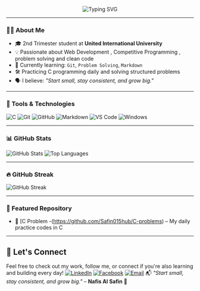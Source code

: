 <p align="center">
  <img src="https://readme-typing-svg.demolab.com?font=Fira+Code&size=22&pause=1000&center=true&width=435&lines=Hi+there%2C+I'm+Nafis+Al+Safin+%F0%9F%91%8B;CSE+Undergrad+Student+%F0%9F%8E%93;C+Programming+Enthusiast+%F0%9F%92%BB;Lifelong+Learner+%F0%9F%8C%B1" alt="Typing SVG" />
</p>


---

### 👨‍🎓 About Me
- 🎓 2nd Trimester student at **United International University**
- 💡 Passionate about Web Development , Competitive Programming , problem solving and clean code  
- 🧠 Currently learning: `Git`, `Problem Solving`, `Markdown`
- 🛠️ Practicing C programming daily and solving structured problems
- 🗣️ I believe: *"Start small, stay consistent, and grow big."*

---

### 🧰 Tools & Technologies
![C](https://img.shields.io/badge/C-00599C?style=for-the-badge&logo=c&logoColor=white) ![Git](https://img.shields.io/badge/Git-F05032?style=for-the-badge&logo=git&logoColor=white) ![GitHub](https://img.shields.io/badge/GitHub-181717?style=for-the-badge&logo=github&logoColor=white) ![Markdown](https://img.shields.io/badge/Markdown-000000?style=for-the-badge&logo=markdown&logoColor=white) ![VS Code](https://img.shields.io/badge/VS%20Code-007ACC?style=for-the-badge&logo=visual-studio-code&logoColor=white) ![Windows](https://img.shields.io/badge/Windows-0078D6?style=for-the-badge&logo=windows&logoColor=white)

---

### 📊 GitHub Stats

![GitHub Stats](https://github-readme-stats.vercel.app/api?username=Safin015hub&show_icons=true&theme=radical)  ![Top Languages](https://github-readme-stats.vercel.app/api/top-langs/?username=Safin015hub&layout=compact&theme=radical)

  

---

### 🔥 GitHub Streak

![GitHub Streak](https://github-readme-streak-stats.herokuapp.com/?user=Safin015hub&theme=radical)

---

### 📁 Featured Repository

- 🔗 [C Problem -(https://github.com/Safin015hub/C-problems) – My daily practice codes in C

---

## 💬 Let's Connect

Feel free to check out my work, follow me, or connect if you're also learning and building every day!
[![LinkedIn](https://img.shields.io/badge/LinkedIn-blue?logo=linkedin&style=for-the-badge)](https://www.linkedin.com/in/md-nafis-al-safin/) [![Facebook](https://img.shields.io/badge/Facebook-1877F2?logo=facebook&logoColor=white&style=for-the-badge)](https://www.facebook.com/nafis.al.safin) [![Email](https://img.shields.io/badge/Gmail-Email-red?logo=gmail&logoColor=white&style=for-the-badge)](mailto:nafisalsafin15@gmail.com)
📬 _"Start small, stay consistent, and grow big."_ – **Nafis Al Safin** 🌱
